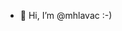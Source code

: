 - 👋 Hi, I’m @mhlavac :-)

<!---
mhlavac/mhlavac is a ✨ special ✨ repository because its `README.md` (this file) appears on your GitHub profile.
You can click the Preview link to take a look at your changes.
--->
